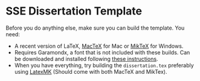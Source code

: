 # SSE Dissertation Template

Before you do anything else, make sure you can build the template. You need:

* A recent version of LaTeX, [MacTeX](https://www.tug.org/mactex/) for Mac or [MikTeX](https://miktex.org/) for Windows.
* Requires Garamondx, a font that is not included with these builds. Can be downloaded and installed following [these instructions](https://tug.org/fonts/getnonfreefonts/).
* When you have everything, try building the `dissertation.tex` preferably using [LatexMK](https://mg.readthedocs.io/latexmk.html) (Should come with both MacTeX and MikTex).
